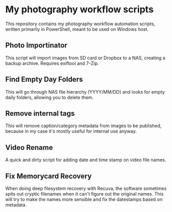 # My photography workflow scripts

This repository contains my photography workflow automation scripts,
written primarily in PowerShell, meant to be used on Windows host.

## Photo Importinator

This script will import images from SD card or Dropbox to a NAS,
creating a backup archive. Requires exiftool and 7-Zip.

## Find Empty Day Folders

This will go through NAS file hierarchy (YYYY/MM/DD) and looks
for empty daily folders, allowing you to delete them.

## Remove internal tags

This will remove caption/category metadata from images to be
published, because in my case it's mostly useful for internal
use anyway.

## Video Rename

A quick and dirty script for adding date and time stamp on
video file names.

## Fix Memorycard Recovery

When doing deep filesystem recovery with Recuva, the software
sometimes spits out cryptic filenames when it can't figure out
the original names. This will try to make the names more
sensible and fix the datestamps based on metadata.

